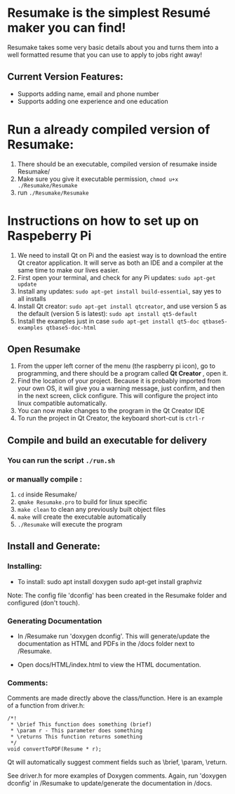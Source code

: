 # Resumake is the simplest Resumé maker you can find!

Resumake takes some very basic details about you and turns them into a well formatted resume that you can use to apply to jobs right away!

## Current Version Features:

- Supports adding name, email and phone number
- Supports adding one experience and one education

# Run a already compiled version of Resumake:

1. There should be an executable, compiled version of resumake inside Resumake/
2. Make sure you give it executable permission, `chmod u+x ./Resumake/Resumake`
3. run `./Resumake/Resumake`

# Instructions on how to set up on Raspeberry Pi

1. We need to install Qt on Pi and the easiest way is to download the entire Qt creator application. It will serve as both an IDE and a compiler at the same time to make our lives easier.
2. First open your terminal, and check for any Pi updates: `sudo apt-get update`
3. Install any updates: `sudo apt-get install build-essential`, say yes to all installs
4. Install Qt creator: `sudo apt-get install qtcreator`, and use version 5 as the default (version 5 is latest): `sudo apt install qt5-default`
5. Install the examples just in case `sudo apt-get install qt5-doc qtbase5-examples qtbase5-doc-html`

## Open Resumake

1. From the upper left corner of the menu (the raspberry pi icon), go to programming, and there should be a program called <strong> Qt Creator </strong>, open it.
2. Find the location of your project. Because it is probably imported from your own OS, it will give you a warning message, just confirm, and then in the next screen, click configure. This will configure the project into linux compatible automatically.
3. You can now make changes to the program in the Qt Creator IDE
4. To run the project in Qt Creator, the keyboard short-cut is `ctrl-r`

## Compile and build an executable for delivery

### You can run the script `./run.sh`

### or manually compile :

1. `cd` inside Resumake/
2. `qmake Resumake.pro` to build for linux specific
3. `make clean` to clean any previously built object files
4. `make` will create the executable automatically
5. `./Resumake` will execute the program

## Install and Generate:

### Installing:

- To install:
  sudo apt install doxygen
  sudo apt-get install graphviz

Note: The config file 'dconfig' has been created in the Resumake folder and configured (don't touch).

### Generating Documentation

- In /Resumake run 'doxygen dconfig'. This will generate/update the documentation as HTML and PDFs in the /docs folder next to /Resumake.

- Open docs/HTML/index.html to view the HTML documentation.

### Comments:

Comments are made directly above the class/function. Here is an example of a function from driver.h:

    /*!
     * \brief This function does something (brief)
     * \param r - This parameter does something
     * \returns This function returns something
     */
    void convertToPDF(Resume * r);

Qt will automatically suggest comment fields such as \brief, \param, \return.

See driver.h for more examples of Doxygen comments.
Again, run 'doxygen dconfig' in /Resumake to update/generate the documentation in /docs.
